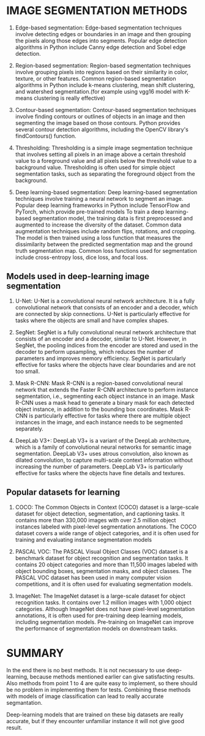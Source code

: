 # IMAGE SEGMENTATION METHODS


1. Edge-based segmentation: Edge-based segmentation techniques involve detecting edges or boundaries in an image and then grouping the pixels along those edges into segments. Popular edge detection algorithms in Python include Canny edge detection and Sobel edge detection.

2. Region-based segmentation: 
 Region-based segmentation techniques involve grouping pixels into regions based on their similarity in color, texture, or other features. Common region-based segmentation algorithms in Python include k-means clustering, mean shift clustering, and watershed segmentation.(for example using vgg16 model with K-means clustering is really effective)

3. Contour-based segmentation: Contour-based segmentation techniques involve finding contours or outlines of objects in an image and then segmenting the image based on those contours. Python provides several contour detection algorithms, including the OpenCV library's findContours() function.

4. Thresholding: Thresholding is a simple image segmentation technique that involves setting all pixels in an image above a certain threshold value to a foreground value and all pixels below the threshold value to a background value. Thresholding is often used for simple object segmentation tasks, such as separating the foreground object from the background.

5. Deep learning-based segmentation: Deep learning-based segmentation techniques involve training a neural network to segment an image. Popular deep learning frameworks in Python include TensorFlow and PyTorch, which provide pre-trained models To train a deep learning-based segmentation model, the training data is first preprocessed and augmented to increase the diversity of the dataset. Common data augmentation techniques include random flips, rotations, and cropping. The model is then trained using a loss function that measures the dissimilarity between the predicted segmentation map and the ground truth segmentation map. Common loss functions used for segmentation include cross-entropy loss, dice loss, and focal loss.

## Models used in deep-learning image segmentation

1. U-Net: U-Net is a convolutional neural network architecture. It is a fully convolutional network that consists of an encoder and a decoder, which are connected by skip connections. U-Net is particularly effective for tasks where the objects are small and have complex shapes.

2. SegNet: SegNet is a fully convolutional neural network architecture that consists of an encoder and a decoder, similar to U-Net. However, in SegNet, the pooling indices from the encoder are stored and used in the decoder to perform upsampling, which reduces the number of parameters and improves memory efficiency. SegNet is particularly effective for tasks where the objects have clear boundaries and are not too small.

3. Mask R-CNN: Mask R-CNN is a region-based convolutional neural network that extends the Faster R-CNN architecture to perform instance segmentation, i.e., segmenting each object instance in an image. Mask R-CNN uses a mask head to generate a binary mask for each detected object instance, in addition to the bounding box coordinates. Mask R-CNN is particularly effective for tasks where there are multiple object instances in the image, and each instance needs to be segmented separately.

4. DeepLab V3+: DeepLab V3+ is a variant of the DeepLab architecture, which is a family of convolutional neural networks for semantic image segmentation. DeepLab V3+ uses atrous convolution, also known as dilated convolution, to capture multi-scale context information without increasing the number of parameters. DeepLab V3+ is particularly effective for tasks where the objects have fine details and textures.

## Popular datasets for learning

1. COCO: The Common Objects in Context (COCO) dataset is a large-scale dataset for object detection, segmentation, and captioning tasks. It contains more than 330,000 images with over 2.5 million object instances labeled with pixel-level segmentation annotations. The COCO dataset covers a wide range of object categories, and it is often used for training and evaluating instance segmentation models

2. PASCAL VOC: The PASCAL Visual Object Classes (VOC) dataset is a benchmark dataset for object recognition and segmentation tasks. It contains 20 object categories and more than 11,500 images labeled with object bounding boxes, segmentation masks, and object classes. The PASCAL VOC dataset has been used in many computer vision competitions, and it is often used for evaluating segmentation models.

3. ImageNet: The ImageNet dataset is a large-scale dataset for object recognition tasks. It contains over 1.2 million images with 1,000 object categories. Although ImageNet does not have pixel-level segmentation annotations, it is often used for pre-training deep learning models, including segmentation models. Pre-training on ImageNet can improve the performance of segmentation models on downstream tasks.


# SUMMARY

In the end there is no best methods. It is not necsessary to use deep-learning, because methods mentioned earlier can give satisfacting results. Also methods from point 1 to 4 are quite easy to implement, so there should be no problem in implementing them for tests.
Combining these methods with models of image classification can lead to really accurate segmantation.

Deep-learning models that are trained on these big datasets are really accurate, but if they encounter unfamiliar instance it will not give good result. 


